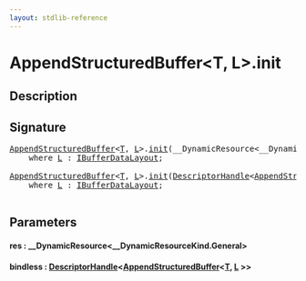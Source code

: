 ```yaml
---
layout: stdlib-reference
---
```


# AppendStructuredBuffer\<T, L\>\.init

## Description





## Signature 

<pre>
<a href="../types/appendstructuredbuffer-06g/index" class="code_type">AppendStructuredBuffer</a>&lt;<a href="../types/appendstructuredbuffer-06g/index#typeparam-T" class="code_type">T</a>, <a href="../types/appendstructuredbuffer-06g/index#typeparam-L" class="code_type">L</a>&gt;.<a href="init">init</a>(__DynamicResource&lt;__DynamicResourceKind.General&gt; <a href="init#decl-res" class="code_param">res</a>)
    <span class='code_keyword'>where</span> <a href="../types/appendstructuredbuffer-06g/index#typeparam-L" class="code_type">L</a> : <a href="../interfaces/ibufferdatalayout-017b/index" class="code_type">IBufferDataLayout</a>;

<a href="../types/appendstructuredbuffer-06g/index" class="code_type">AppendStructuredBuffer</a>&lt;<a href="../types/appendstructuredbuffer-06g/index#typeparam-T" class="code_type">T</a>, <a href="../types/appendstructuredbuffer-06g/index#typeparam-L" class="code_type">L</a>&gt;.<a href="init">init</a>(<a href="../types/descriptorhandle-0a/index" class="code_type">DescriptorHandle</a>&lt;<a href="../types/appendstructuredbuffer-06g/index" class="code_type">AppendStructuredBuffer</a>&lt;<a href="../types/appendstructuredbuffer-06g/index#typeparam-T" class="code_type">T</a>, <a href="../types/appendstructuredbuffer-06g/index#typeparam-L" class="code_type">L</a>&gt;&gt; <a href="init#decl-bindless" class="code_param">bindless</a>)
    <span class='code_keyword'>where</span> <a href="../types/appendstructuredbuffer-06g/index#typeparam-L" class="code_type">L</a> : <a href="../interfaces/ibufferdatalayout-017b/index" class="code_type">IBufferDataLayout</a>;

</pre>

## Parameters

####  <a id="decl-res"></a>res  : \_\_DynamicResource\<\_\_DynamicResourceKind\.General\>
####  <a id="decl-bindless"></a>bindless  : [DescriptorHandle](../types/descriptorhandle-0a/index)\<[AppendStructuredBuffer](../types/appendstructuredbuffer-06g/index)\<[T](../types/appendstructuredbuffer-06g/index#typeparam-T), [L](../types/appendstructuredbuffer-06g/index#typeparam-L) \>\>

